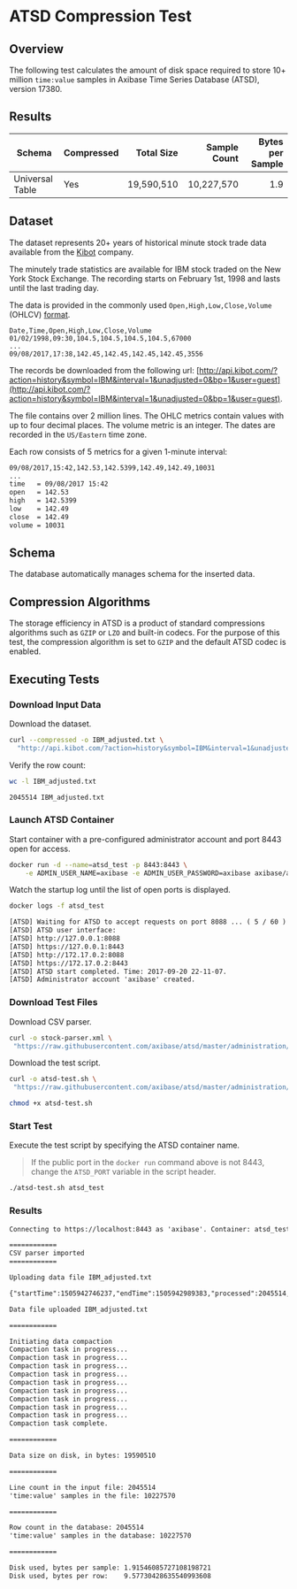 # ATSD Compression Test

## Overview

The following test calculates the amount of disk space required to store 10+ million `time:value` samples in Axibase Time Series Database (ATSD), version 17380.

## Results

| **Schema** | **Compressed** | **Total Size** | **Sample Count** | **Bytes per Sample** |
|---|---|---:|---:|---:|
| Universal Table | Yes | 19,590,510 | 10,227,570 | 1.9 |

## Dataset

The dataset represents 20+ years of historical minute stock trade data available from the [Kibot](http://www.kibot.com/buy.aspx) company.

The minutely trade statistics are available for IBM stock traded on the New York Stock Exchange. The recording starts on February 1st, 1998 and lasts until the last trading day.

The data is provided in the commonly used `Open,High,Low,Close,Volume` (OHLCV) [format](http://www.kibot.com/support.aspx#data_format).

```csv
Date,Time,Open,High,Low,Close,Volume
01/02/1998,09:30,104.5,104.5,104.5,104.5,67000
...
09/08/2017,17:38,142.45,142.45,142.45,142.45,3556
```

The records be downloaded from the following url: [http://api.kibot.com/?action=history&symbol=IBM&interval=1&unadjusted=0&bp=1&user=guest](http://api.kibot.com/?action=history&symbol=IBM&interval=1&unadjusted=0&bp=1&user=guest).

The file contains over 2 million lines. The OHLC metrics contain values with up to four decimal places. The volume metric is an integer. The dates are recorded in the `US/Eastern` time zone.

Each row consists of 5 metrics for a given 1-minute interval:

```txt
09/08/2017,15:42,142.53,142.5399,142.49,142.49,10031
...
time   = 09/08/2017 15:42
open   = 142.53
high   = 142.5399
low    = 142.49
close  = 142.49
volume = 10031
```

## Schema

The database automatically manages schema for the inserted data.

## Compression Algorithms

The storage efficiency in ATSD is a product of standard compressions algorithms such as `GZIP` or `LZO` and built-in codecs. For the purpose of this test, the compression algorithm is set to `GZIP` and the default ATSD codec is enabled.

## Executing Tests

### Download Input Data

Download the dataset.

```sh
curl --compressed -o IBM_adjusted.txt \
  "http://api.kibot.com/?action=history&symbol=IBM&interval=1&unadjusted=0&bp=1&user=guest"
```

Verify the row count:

```sh
wc -l IBM_adjusted.txt
```

```txt
2045514 IBM_adjusted.txt
```

### Launch ATSD Container

Start container with a pre-configured administrator account and port 8443 open for access.

```sh
docker run -d --name=atsd_test -p 8443:8443 \
    -e ADMIN_USER_NAME=axibase -e ADMIN_USER_PASSWORD=axibase axibase/atsd:latest
```

Watch the startup log until the list of open ports is displayed.

```sh
docker logs -f atsd_test
```

```txt
[ATSD] Waiting for ATSD to accept requests on port 8088 ... ( 5 / 60 )
[ATSD] ATSD user interface:
[ATSD] http://127.0.0.1:8088
[ATSD] https://127.0.0.1:8443
[ATSD] http://172.17.0.2:8088
[ATSD] https://172.17.0.2:8443
[ATSD] ATSD start completed. Time: 2017-09-20 22-11-07.
[ATSD] Administrator account 'axibase' created.
```

### Download Test Files

Download CSV parser.

```sh
curl -o stock-parser.xml \
 "https://raw.githubusercontent.com/axibase/atsd/master/administration/compaction/stock-parser.xml"
```

Download the test script.

```sh
curl -o atsd-test.sh \
 "https://raw.githubusercontent.com/axibase/atsd/master/administration/compaction/atsd-test.sh"
```

```sh
chmod +x atsd-test.sh
```

### Start Test

Execute the test script by specifying the ATSD container name.

> If the public port in the `docker run` command above is not 8443, change the `ATSD_PORT` variable in the script header.

```sh
./atsd-test.sh atsd_test
```

### Results

```txt
Connecting to https://localhost:8443 as 'axibase'. Container: atsd_test

============
CSV parser imported
============

Uploading data file IBM_adjusted.txt

{"startTime":1505942746237,"endTime":1505942989383,"processed":2045514,"source":"172.17.0.1","parser":"stock-parser","errorMessage":null,"taskStatus":"COMPLETED","type":"upload","fileName":"csv-upload-5523224067655787056.csv","fileCount":1,"fileSize":100890306}

Data file uploaded IBM_adjusted.txt

============

Initiating data compaction
Compaction task in progress...
Compaction task in progress...
Compaction task in progress...
Compaction task in progress...
Compaction task in progress...
Compaction task in progress...
Compaction task in progress...
Compaction task in progress...
Compaction task in progress...
Compaction task complete.

============

Data size on disk, in bytes: 19590510

============

Line count in the input file: 2045514
'time:value' samples in the file: 10227570

============

Row count in the database: 2045514
'time:value' samples in the database: 10227570

============

Disk used, bytes per sample: 1.91546085727108198721
Disk used, bytes per row:    9.57730428635540993608
```
